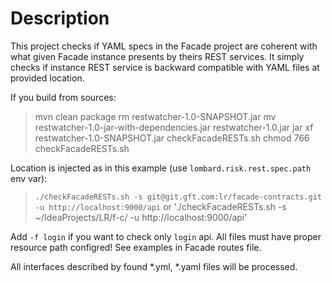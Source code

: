 
# Description
This project checks if YAML specs in the Facade project are coherent with what given Facade instance presents by theirs
REST services.
It simply checks if instance REST service is backward compatible with YAML files at provided location.

If you build from sources:
> mvn clean package
> rm restwatcher-1.0-SNAPSHOT.jar
> mv restwatcher-1.0-jar-with-dependencies.jar restwatcher-1.0.jar
> jar xf restwatcher-1.0-SNAPSHOT.jar checkFacadeRESTs.sh
> chmod 766 checkFacadeRESTs.sh

Location is injected as in this example (use `lombard.risk.rest.spec.path` env var):
> `./checkFacadeRESTs.sh -s git@git.gft.com:lr/facade-contracts.git -u http://localhost:9000/api`
or
> './checkFacadeRESTs.sh -s ~/IdeaProjects/LR/f-c/ -u http://localhost:9000/api'

Add `-f login` if you want to check only `login` api. All files must have proper resource path configred!
See examples in Facade routes file.

All interfaces described by found *.yml, *.yaml files will be processed.

